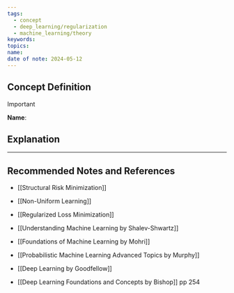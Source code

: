```yaml
---
tags:
  - concept
  - deep_learning/regularization
  - machine_learning/theory
keywords: 
topics: 
name: 
date of note: 2024-05-12
---
```


## Concept Definition

>[!important]
>**Name**: 



## Explanation





-----------
##  Recommended Notes and References

- [[Structural Risk Minimization]]
- [[Non-Uniform Learning]]
- [[Regularized Loss Minimization]]


- [[Understanding Machine Learning by Shalev-Shwartz]]
- [[Foundations of Machine Learning by Mohri]]

- [[Probabilistic Machine Learning Advanced Topics by Murphy]]
- [[Deep Learning by Goodfellow]]
- [[Deep Learning Foundations and Concepts by Bishop]] pp 254